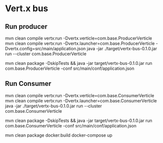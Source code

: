 # Vert.x bus

## Run producer
mvn clean compile vertx:run -Dvertx.verticle=com.base.ProducerVerticle 
mvn clean compile vertx:run -Dvertx.launcher=com.base.ProducerVerticle -Dvertx.config=src/main/application.json
java -jar ./target/vertx-bus-0.1.0.jar run --cluster com.base.ProducerVerticle

mvn clean package -DskipTests && java -jar target/vertx-bus-0.1.0.jar run com.base.ProducerVerticle -conf src/main/conf/application.json

## Run Consumer
mvn clean compile vertx:run -Dvertx.verticle=com.base.ConsumerVerticle
mvn clean compile vertx:run -Dvertx.launcher=com.base.ConsumerVerticle
java -jar ./target/vertx-bus-0.1.0.jar run --cluster com.base.ConsumerVerticle

mvn clean package -DskipTests && java -jar target/vertx-bus-0.1.0.jar run com.base.ConsumerVerticle -conf src/main/conf/application.json


mvn clean package docker:build
docker-compose up